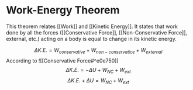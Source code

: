 # Work-Energy Theorem
This theorem relates [[Work]] and [[Kinetic Energy]]. It states that work done by all the forces ([[Conservative Force]], [[Non-Conservative Force]], external, etc.) acting on a body is equal to change in its kinetic energy.

$$\Delta K.E. = W_{conservative}+W_{non-conservatice}+W_{external}$$
According to ![[Conservative Force#^e0e750]]
$$\Delta K.E. = -\Delta U + W_{NC} + W_{ext}$$
$$\Delta K.E. + \Delta U = W_{NC} + W_{ext}$$